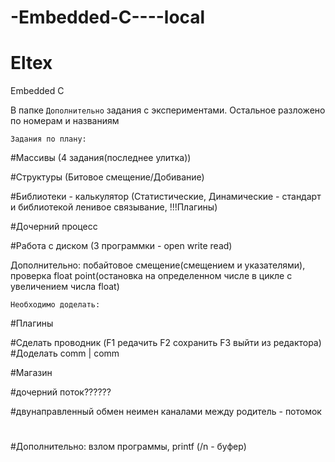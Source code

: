 # -Embedded-C----local
# Eltex
Embedded C

В папке `Дополнительно` задания с экспериментами.
Остальное разложено по номерам и названиям


`Задания по плану:`

#Массивы (4 задания(последнее улитка))

#Структуры (Битовое смещение/Добивание)

#Библиотеки - калькулятор (Статистические, Динамические - стандарт и библиотекой ленивое связывание, !!!Плагины)

#Дочерний процесс

#Работа с диском (3 программки - open write read)

Дополнительно: побайтовое смещение(смещением и указателями), проверка float point(остановка на определенном числе в цикле с увеличением числа float)



`Необходимо доделать:`

#Плагины


#Сделать проводник (F1 редачить F2 сохранить F3 выйти из редактора)
#Доделать comm | comm

#Магазин

#дочерний поток??????

#двунаправленный обмен неимен каналами между родитель - потомок

#

#Дополнительно: взлом программы, printf (/n - буфер)

